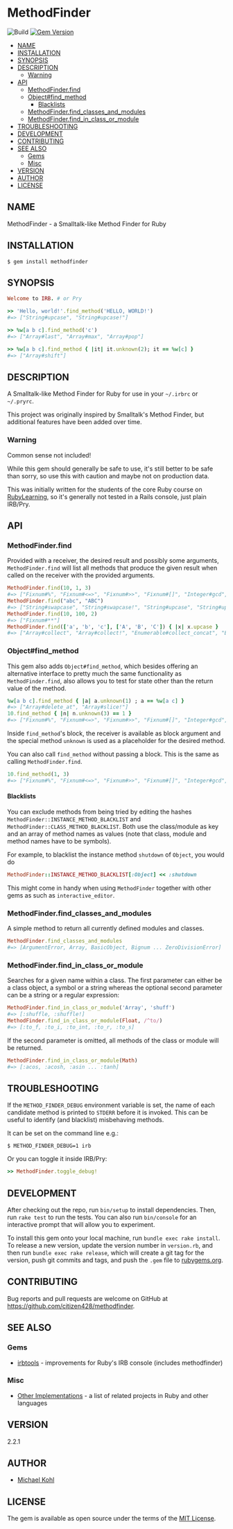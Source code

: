 # MethodFinder

![Build](https://github.com/citizen428/methodfinder/workflows/Build/badge.svg)
[![Gem Version](https://img.shields.io/gem/v/methodfinder.svg)](https://rubygems.org/gems/methodfinder)

<!-- toc -->

- [NAME](#name)
- [INSTALLATION](#installation)
- [SYNOPSIS](#synopsis)
- [DESCRIPTION](#description)
  - [Warning](#warning)
- [API](#api)
  - [MethodFinder.find](#methodfinderfind)
  - [Object#find_method](#objectfind_method)
    - [Blacklists](#blacklists)
  - [MethodFinder.find_classes_and_modules](#methodfinderfind_classes_and_modules)
  - [MethodFinder.find_in_class_or_module](#methodfinderfind_in_class_or_module)
- [TROUBLESHOOTING](#troubleshooting)
- [DEVELOPMENT](#development)
- [CONTRIBUTING](#contributing)
- [SEE ALSO](#see-also)
  - [Gems](#gems)
  - [Misc](#misc)
- [VERSION](#version)
- [AUTHOR](#author)
- [LICENSE](#license)

<!-- tocstop -->

## NAME

MethodFinder - a Smalltalk-like Method Finder for Ruby

## INSTALLATION

    $ gem install methodfinder

## SYNOPSIS

```ruby
Welcome to IRB. # or Pry

>> 'Hello, world!'.find_method('HELLO, WORLD!')
#=> ["String#upcase", "String#upcase!"]

>> %w[a b c].find_method('c')
#=> ["Array#last", "Array#max", "Array#pop"]

>> %w[a b c].find_method { |it| it.unknown(2); it == %w[c] }
#=> ["Array#shift"]
```

## DESCRIPTION

A Smalltalk-like Method Finder for Ruby for use in your `~/.irbrc` or
`~/.pryrc`.

This project was originally inspired by Smalltalk's Method
Finder, but additional features have been added over time.

### Warning

Common sense not included!

While this gem should generally be safe to use, it's still better to be safe
than sorry, so use this with caution and maybe not on production data.

This was initially written for the students of the core Ruby course on
[RubyLearning](http://web.archive.org/web/20151218180403/http://rubylearning.org/classes/),
so it's generally not tested in a Rails console, just plain IRB/Pry.

## API

### MethodFinder.find

Provided with a receiver, the desired result and possibly some arguments,
`MethodFinder.find` will list all methods that produce the given result when
called on the receiver with the provided arguments.

```ruby
MethodFinder.find(10, 1, 3)
#=> ["Fixnum#%", "Fixnum#<=>", "Fixnum#>>", "Fixnum#[]", "Integer#gcd", "Fixnum#modulo", "Numeric#remainder"]
MethodFinder.find("abc", "ABC")
#=> ["String#swapcase", "String#swapcase!", "String#upcase", "String#upcase!"]
MethodFinder.find(10, 100, 2)
#=> ["Fixnum#**"]
MethodFinder.find(['a', 'b', 'c'], ['A', 'B', 'C']) { |x| x.upcase }
#=> ["Array#collect", "Array#collect!", "Enumerable#collect_concat", "Enumerable#flat_map", "Array#map", "Array#map!"]
```

### Object#find_method

This gem also adds `Object#find_method`, which besides offering an alternative
interface to pretty much the same functionality as `MethodFinder.find`, also
allows you to test for state other than the return value of the method.

```ruby
%w[a b c].find_method { |a| a.unknown(1) ; a == %w[a c] }
#=> ["Array#delete_at", "Array#slice!"]
10.find_method { |n| n.unknown(3) == 1 }
#=> ["Fixnum#%", "Fixnum#<=>", "Fixnum#>>", "Fixnum#[]", "Integer#gcd", "Fixnum#modulo", "Numeric#remainder"]
```

Inside `find_method`'s block, the receiver is available as block argument and
the special method `unknown` is used as a placeholder for the desired method.

You can also call `find_method` without passing a block. This is the same as
calling `MethodFinder.find`.

```ruby
10.find_method(1, 3)
#=> ["Fixnum#%", "Fixnum#<=>", "Fixnum#>>", "Fixnum#[]", "Integer#gcd", "Fixnum#modulo", "Numeric#remainder"]
```

#### Blacklists

You can exclude methods from being tried by editing the hashes
`MethodFinder::INSTANCE_METHOD_BLACKLIST` and
`MethodFinder::CLASS_METHOD_BLACKLIST`. Both use the class/module as key and
an array of method names as values (note that class, module and method names
have to be symbols).

For example, to blacklist the instance method `shutdown` of `Object`, you
would do

```ruby
MethodFinder::INSTANCE_METHOD_BLACKLIST[:Object] << :shutdown
```

This might come in handy when using `MethodFinder` together with other gems as
such as `interactive_editor`.

### MethodFinder.find_classes_and_modules

A simple method to return all currently defined modules and classes.

```ruby
MethodFinder.find_classes_and_modules
#=> [ArgumentError, Array, BasicObject, Bignum ... ZeroDivisionError]
```

### MethodFinder.find_in_class_or_module

Searches for a given name within a class. The first parameter can either be a
class object, a symbol or a string whereas the optional second parameter can
be a string or a regular expression:

```ruby
MethodFinder.find_in_class_or_module('Array', 'shuff')
#=> [:shuffle, :shuffle!]
MethodFinder.find_in_class_or_module(Float, /^to/)
#=> [:to_f, :to_i, :to_int, :to_r, :to_s]
```

If the second parameter is omitted, all methods of the class or module will be
returned.

```ruby
MethodFinder.find_in_class_or_module(Math)
#=> [:acos, :acosh, :asin ... :tanh]
```

## TROUBLESHOOTING

If the `METHOD_FINDER_DEBUG` environment variable is set, the name of each
candidate method is printed to `STDERR` before it is invoked. This can be useful
to identify (and blacklist) misbehaving methods.

It can be set on the command line e.g.:

```
$ METHOD_FINDER_DEBUG=1 irb
```

Or you can toggle it inside IRB/Pry:

```ruby
>> MethodFinder.toggle_debug!
```

## DEVELOPMENT

After checking out the repo, run `bin/setup` to install dependencies. Then, run
`rake test` to run the tests. You can also run `bin/console` for an interactive
prompt that will allow you to experiment.

To install this gem onto your local machine, run `bundle exec rake install`. To
release a new version, update the version number in `version.rb`, and then run
`bundle exec rake release`, which will create a git tag for the version, push
git commits and tags, and push the `.gem` file to
[rubygems.org](https://rubygems.org).

## CONTRIBUTING

Bug reports and pull requests are welcome on GitHub at
https://github.com/citizen428/methodfinder.

## SEE ALSO

### Gems

- [irbtools](https://github.com/janlelis/irbtools) - improvements for Ruby's IRB console (includes methodfinder)

### Misc

- [Other Implementations](https://github.com/citizen428/methodfinder/wiki/Other-Implementations) - a list of related projects in Ruby and other languages

## VERSION

2.2.1

## AUTHOR

- [Michael Kohl](https://github.com/citizen428)

## LICENSE

The gem is available as open source under the terms of the [MIT
License](https://opensource.org/licenses/MIT).
